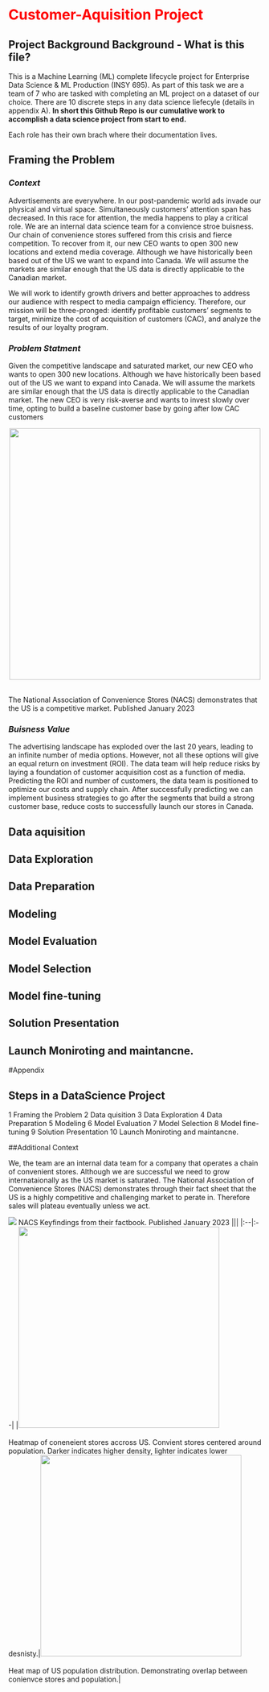 # <font color=#FF0000>Customer-Aquisition Project</font>

## Project Background Background - What is this file?

This is a Machine Learning (ML) complete lifecycle project for Enterprise Data Science & ML Production (INSY 695). As part of this task we are a team of 7 who are tasked with completing an ML project on a dataset of our choice. There are 10 discrete steps in any data science liefecyle (details in appendix A). **In short this Github Repo is our cumulative work to accomplish a data science project from start to end.**

Each role has their own brach where their documentation lives.


## Framing the Problem

### *Context*


Advertisements are everywhere. In our post-pandemic world ads invade our physical and virtual space. Simultaneously customers’ attention span has decreased. In this race for attention, the media happens to play a critical role. We are an internal data science team for a convience stroe buisness. Our chain of convenience stores suffered from this crisis and fierce competition. To recover from it, our new CEO wants to open 300 new locations and extend media coverage. Although we have historically been based out of the US we want to expand into Canada. We will assume the markets are similar enough that the US data is directly applicable to the Canadian market. 

We will work to identify growth drivers and better approaches to address our audience with respect to media campaign efficiency. Therefore, our mission will be three-pronged: identify profitable customers’ segments to target, minimize the cost of acquisition of customers (CAC), and analyze the results of our loyalty program. 


### *Problem Statment*


Given the competitive landscape and saturated market, our new CEO who wants to open 300 new locations. Although we have historically been based out of the US we want to expand into Canada. We will assume the markets are similar enough that the US data is directly applicable to the Canadian market. The new CEO is very risk-averse and wants to invest slowly over time, opting to build a baseline customer base by going after low CAC customers

<font size=0.5></font>

<p align="center"><img src="https://user-images.githubusercontent.com/91097605/218141585-85d08804-ba60-4f3b-902d-658e57b75afd.png" width=500> </p><br> The National Association of Convenience Stores (NACS) demonstrates that the US is a competitive market. Published January 2023


### *Buisness Value*

The advertising landscape has exploded over the last 20 years, leading to an infinite number of media options. However, not all these options will give an equal return on investment (ROI). The data team will help reduce risks by laying a foundation of customer acquisition cost as a function of media. Predicting the ROI and number of customers, the data team is positioned to optimize our costs and supply chain. After successfully predicting we can implement business strategies to go after the segments that build a strong customer base, reduce costs to successfully launch our stores in Canada.  

## Data aquisition

## Data Exploration

## Data Preparation

## Modeling

## Model Evaluation

## Model Selection

## Model fine-tuning

## Solution Presentation

## Launch Moniroting and maintancne.


#Appendix

## Steps in a DataScience Project
1 Framing the Problem
2 Data quisition
3 Data Exploration
4 Data Preparation
5 Modeling
6 Model Evaluation
7 Model Selection
8 Model fine-tuning
9 Solution Presentation
10 Launch Moniroting and maintancne.

##Additional Context

We, the team are an internal data team for a company that operates a chain of convenient stores. Although we are successful we need to grow internataionally as the US market is saturated. The National Association of Convenience Stores (NACS) demonstrates through their fact sheet that the US is a highly competitive and challenging market to perate in. Therefore sales will plateau eventually unless we act. 

<img src="https://user-images.githubusercontent.com/91097605/218141585-85d08804-ba60-4f3b-902d-658e57b75afd.png"> NACS Keyfindings from their factbook. Published January 2023
|||
|:--|:--|
|<img src="https://user-images.githubusercontent.com/91097605/218142344-c2e6b518-eac9-4625-bfde-0f2d3bdc4c33.png" width=400 > <br> <br>  Heatmap of coneneient stores accross US. Convient stores centered around population. Darker indicates higher density, lighter indicates lower desnisty.|<img src="https://user-images.githubusercontent.com/91097605/218147383-16e035a9-c555-431c-9c8b-d9bb70e428ed.png" width=400> <br><br> Heat map of US population distribution. Demonstrating overlap between conienvce stores and population.|
